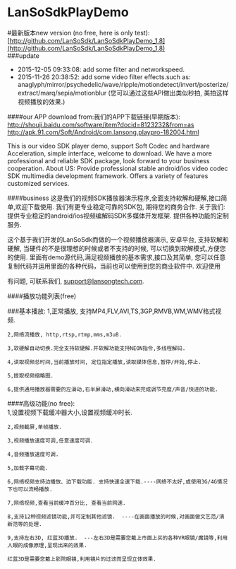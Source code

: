 LanSoSdkPlayDemo
===================================
#最新版本new version (no free, here is only test):
[http://github.com/LanSoSdk/LanSoSdkPlayDemo_1.8](http://github.com/LanSoSdk/LanSoSdkPlayDemo_1.8)<br />
###update
* 2015-12-05 09:33:08:
  add some filter and networkspeed.
* 2015-11-26 20:38:52:
    add some video filter effects.such as:  anaglyph/mirror/psychedelic/wave/ripple/motiondetect/invert/posterize/extract/marq/sepia/motionblur	(您可以通过这些API做出类似秒拍, 美拍这样视频播放的效果.)
 
####our APP download from:我们的APP下载链接(早期版本):
http://shouji.baidu.com/software/item?docid=8123232&from=as 
http://apk.91.com/Soft/Android/com.lansong.playpro-182004.html

This is our video SDK player demo, support Soft Codec and hardware Acceleration, simple interface, welcome to download. We have a more professional and reliable SDK package, look forward to your business cooperation.  About US: Provide professional stable android/ios video codec SDK multimedia development framework. Offers a variety of features customized services.


####business
这是我们的视频SDK播放器演示程序,全面支持软解和硬解,接口简单,欢迎下载使用. 我们有更专业稳定可靠的SDK包, 期待您的商务合作.  关于我们:提供专业稳定的android/ios视频编解码SDK多媒体开发框架. 提供各种功能的定制服务.   


这个基于我们开发的LanSoSdk而做的一个视频播放器演示, 安卓平台, 支持软解和硬解, 当硬件的不是很理想的时候或者不支持的时候, 可以切换到软解模式,方便您的使用.
里面有demo源代码,满足视频播放的基本需求,接口及其简单, 您可以任意复制代码并运用里面的各种代码，当前也可以使用到您的商业软件中. 
欢迎使用

有问题, 可联系我们, support@lansongtech.com.

####播放功能列表(free)

###基本播放:
	1,正常播放, 支持MP4,FLV,AVI,TS,3GP,RMVB,WM,WMV格式视频.
	
	2,网络流播放, http,rtsp,rtmp,mms,m3u8.
	
	3,软硬解自动切换.完全支持软硬解.并软解功能支持NEON指令,多线程解码.
	
	4,读取视频总时间,当前播放时间, 定位指定播放,读取媒体信息,暂停/开始,停止.
	
	5,提取视频缩略图.
	
	6,提供通用播放器需要的左滑动,右半屏滑动,横向滑动来完成调节亮度/声音/快进的功能.
	
####高级功能(no free):	
	1,设置视频下载缓冲器大小,设置视频缓冲时长.
	
	2,视频截屏,单帧播放.
	
	3,视频播放速度可调,任意速度可调. 
	
	4,音频播放速度可调.
	
	5,加载字幕功能.
	
	6,网络视频支持边播放、边下载功能. 支持快速全速下载.----网络不太好,或使用3G/4G情况下也可以流畅播放.
	
	7,网络视频,查看当前缓冲百分比, 查看当前网速.
	
	8,支持12种视频滤镜功能,并可定制其他滤镜.  ----在画面播放的时候,对画面做文艺范/清新范等的处理.
	
	9,支持左右3D, 红蓝3D播放.  ---左右3D是需要您戴上市面上买的各种VR眼镜/魔镜等,利用人眼的成像原理,呈现出来的效果.
	
	红蓝3D是需要您戴上影院眼镜,利用镜片的过滤而呈现立体效果.
	
      
      
